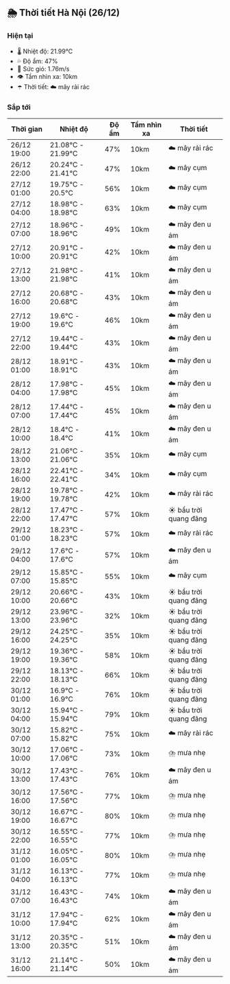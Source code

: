 ## 🌦️ Thời tiết Hà Nội (26/12)

### Hiện tại

- 🌡️ Nhiệt độ: 21.99℃
- 💦 Độ ẩm: 47%
- 💨 Sức gió: 1.76m/s
- 👁️ Tầm nhìn xa: 10km
- ☂️ Thời tiết: ☁️ mây rải rác

### Sắp tới

| Thời gian | Nhiệt độ | Độ ẩm | Tầm nhìn xa | Thời tiết |
| --- | --- | --- | --- | --- |
| 26/12 19:00 | 21.08℃ - 21.99℃ | 47% | 10km | ☁️ mây rải rác |
| 26/12 22:00 | 20.24℃ - 21.41℃ | 47% | 10km | ☁️ mây cụm |
| 27/12 01:00 | 19.75℃ - 20.5℃ | 56% | 10km | ☁️ mây cụm |
| 27/12 04:00 | 18.98℃ - 18.98℃ | 63% | 10km | ☁️ mây cụm |
| 27/12 07:00 | 18.96℃ - 18.96℃ | 49% | 10km | ☁️ mây đen u ám |
| 27/12 10:00 | 20.91℃ - 20.91℃ | 42% | 10km | ☁️ mây đen u ám |
| 27/12 13:00 | 21.98℃ - 21.98℃ | 41% | 10km | ☁️ mây đen u ám |
| 27/12 16:00 | 20.68℃ - 20.68℃ | 43% | 10km | ☁️ mây đen u ám |
| 27/12 19:00 | 19.6℃ - 19.6℃ | 46% | 10km | ☁️ mây đen u ám |
| 27/12 22:00 | 19.44℃ - 19.44℃ | 43% | 10km | ☁️ mây đen u ám |
| 28/12 01:00 | 18.91℃ - 18.91℃ | 43% | 10km | ☁️ mây đen u ám |
| 28/12 04:00 | 17.98℃ - 17.98℃ | 45% | 10km | ☁️ mây đen u ám |
| 28/12 07:00 | 17.44℃ - 17.44℃ | 45% | 10km | ☁️ mây đen u ám |
| 28/12 10:00 | 18.4℃ - 18.4℃ | 41% | 10km | ☁️ mây đen u ám |
| 28/12 13:00 | 21.06℃ - 21.06℃ | 35% | 10km | ☁️ mây cụm |
| 28/12 16:00 | 22.41℃ - 22.41℃ | 34% | 10km | ☁️ mây cụm |
| 28/12 19:00 | 19.78℃ - 19.78℃ | 42% | 10km | ☁️ mây rải rác |
| 28/12 22:00 | 17.47℃ - 17.47℃ | 57% | 10km | ☀️ bầu trời quang đãng |
| 29/12 01:00 | 18.23℃ - 18.23℃ | 57% | 10km | ☁️ mây rải rác |
| 29/12 04:00 | 17.6℃ - 17.6℃ | 57% | 10km | ☁️ mây đen u ám |
| 29/12 07:00 | 15.85℃ - 15.85℃ | 55% | 10km | ☁️ mây cụm |
| 29/12 10:00 | 20.66℃ - 20.66℃ | 43% | 10km | ☀️ bầu trời quang đãng |
| 29/12 13:00 | 23.96℃ - 23.96℃ | 32% | 10km | ☀️ bầu trời quang đãng |
| 29/12 16:00 | 24.25℃ - 24.25℃ | 35% | 10km | ☀️ bầu trời quang đãng |
| 29/12 19:00 | 19.36℃ - 19.36℃ | 58% | 10km | ☀️ bầu trời quang đãng |
| 29/12 22:00 | 18.13℃ - 18.13℃ | 66% | 10km | ☀️ bầu trời quang đãng |
| 30/12 01:00 | 16.9℃ - 16.9℃ | 76% | 10km | ☀️ bầu trời quang đãng |
| 30/12 04:00 | 15.94℃ - 15.94℃ | 79% | 10km | ☀️ bầu trời quang đãng |
| 30/12 07:00 | 15.82℃ - 15.82℃ | 75% | 10km | ☁️ mây rải rác |
| 30/12 10:00 | 17.06℃ - 17.06℃ | 73% | 10km | ⛈️ mưa nhẹ |
| 30/12 13:00 | 17.43℃ - 17.43℃ | 76% | 10km | ☁️ mây đen u ám |
| 30/12 16:00 | 17.56℃ - 17.56℃ | 77% | 10km | ⛈️ mưa nhẹ |
| 30/12 19:00 | 16.67℃ - 16.67℃ | 80% | 10km | ⛈️ mưa nhẹ |
| 30/12 22:00 | 16.55℃ - 16.55℃ | 77% | 10km | ⛈️ mưa nhẹ |
| 31/12 01:00 | 16.05℃ - 16.05℃ | 80% | 10km | ⛈️ mưa nhẹ |
| 31/12 04:00 | 16.13℃ - 16.13℃ | 77% | 10km | ⛈️ mưa nhẹ |
| 31/12 07:00 | 16.43℃ - 16.43℃ | 74% | 10km | ☁️ mây đen u ám |
| 31/12 10:00 | 17.94℃ - 17.94℃ | 62% | 10km | ☁️ mây đen u ám |
| 31/12 13:00 | 20.35℃ - 20.35℃ | 51% | 10km | ☁️ mây đen u ám |
| 31/12 16:00 | 21.14℃ - 21.14℃ | 50% | 10km | ☁️ mây đen u ám |

